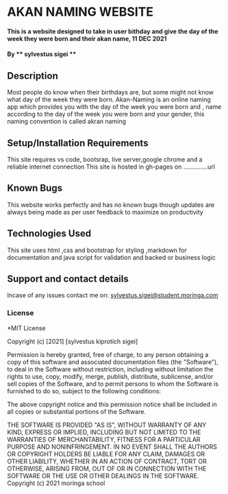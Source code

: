 
# AKAN NAMING WEBSITE
#### This is a website designed to take in user bithday and give the day of the week they were born and their akan name, 11 DEC 2021
#### By ** sylvestus sigei **
## Description
Most people do know when their birthdays are, but some might not know what day of the week they were born.
Akan-Naming is an online naming app which provides you with the day of the week you were born and ,
name according to the day of the week you were born and your gender, this naming convention is called akran naming
## Setup/Installation Requirements
This site requires vs code, bootsrap, live server,google chrome and a reliable internet connection
This site is hosted in gh-pages on ..............url

## Known Bugs
This website works perfectly and has no known bugs though updates are always being made as per user feedback to maximize on productivity
## Technologies Used
This site uses html ,css and bootstrap for styling ,markdown for documentation and java script for validation and backed or business logic  
## Support and contact details
Incase of any issues contact me on:
sylvestus.sigei@student.moringa.com
### License
*MIT License

Copyright (c) [2021] [sylvestus kiprotich sigei]

Permission is hereby granted, free of charge, to any person obtaining a copy
of this software and associated documentation files (the "Software"), to deal
in the Software without restriction, including without limitation the rights
to use, copy, modify, merge, publish, distribute, sublicense, and/or sell
copies of the Software, and to permit persons to whom the Software is
furnished to do so, subject to the following conditions:

The above copyright notice and this permission notice shall be included in all
copies or substantial portions of the Software.

THE SOFTWARE IS PROVIDED "AS IS", WITHOUT WARRANTY OF ANY KIND, EXPRESS OR
IMPLIED, INCLUDING BUT NOT LIMITED TO THE WARRANTIES OF MERCHANTABILITY,
FITNESS FOR A PARTICULAR PURPOSE AND NONINFRINGEMENT. IN NO EVENT SHALL THE
AUTHORS OR COPYRIGHT HOLDERS BE LIABLE FOR ANY CLAIM, DAMAGES OR OTHER
LIABILITY, WHETHER IN AN ACTION OF CONTRACT, TORT OR OTHERWISE, ARISING FROM,
OUT OF OR IN CONNECTION WITH THE SOFTWARE OR THE USE OR OTHER DEALINGS IN THE
SOFTWARE.
Copyright (c) 2021 moringa school
  
